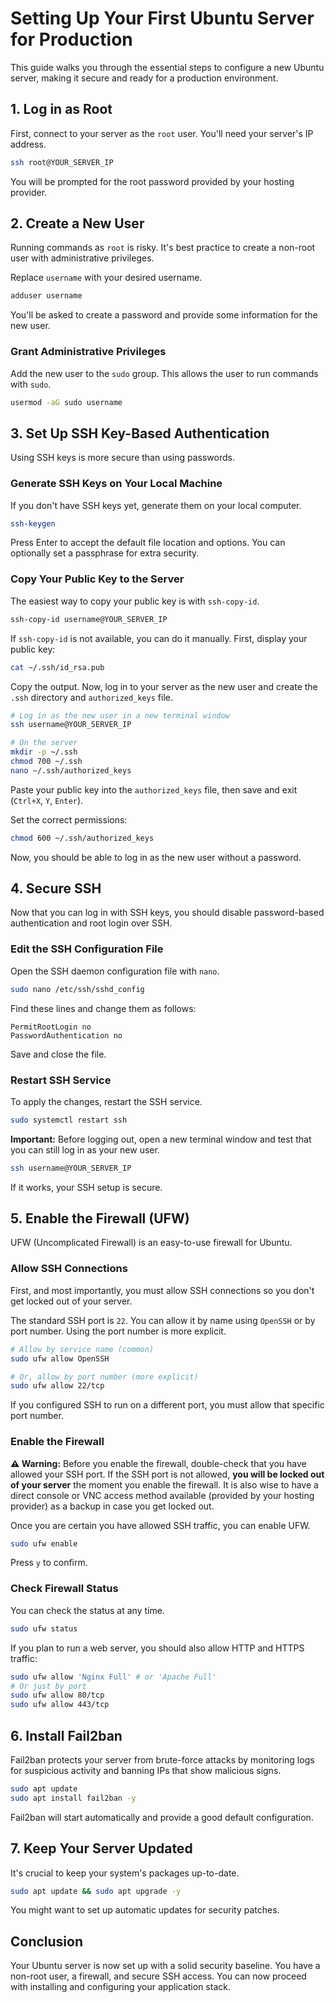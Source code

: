 # Setting Up Your First Ubuntu Server for Production

This guide walks you through the essential steps to configure a new Ubuntu server, making it secure and ready for a production environment.

## 1. Log in as Root

First, connect to your server as the `root` user. You'll need your server's IP address.

```bash
ssh root@YOUR_SERVER_IP
```

You will be prompted for the root password provided by your hosting provider.

## 2. Create a New User

Running commands as `root` is risky. It's best practice to create a non-root user with administrative privileges.

Replace `username` with your desired username.

```bash
adduser username
```

You'll be asked to create a password and provide some information for the new user.

### Grant Administrative Privileges

Add the new user to the `sudo` group. This allows the user to run commands with `sudo`.

```bash
usermod -aG sudo username
```

## 3. Set Up SSH Key-Based Authentication

Using SSH keys is more secure than using passwords.

### Generate SSH Keys on Your Local Machine

If you don't have SSH keys yet, generate them on your local computer.

```bash
ssh-keygen
```

Press Enter to accept the default file location and options. You can optionally set a passphrase for extra security.

### Copy Your Public Key to the Server

The easiest way to copy your public key is with `ssh-copy-id`.

```bash
ssh-copy-id username@YOUR_SERVER_IP
```

If `ssh-copy-id` is not available, you can do it manually. First, display your public key:

```bash
cat ~/.ssh/id_rsa.pub
```

Copy the output. Now, log in to your server as the new user and create the `.ssh` directory and `authorized_keys` file.

```bash
# Log in as the new user in a new terminal window
ssh username@YOUR_SERVER_IP

# On the server
mkdir -p ~/.ssh
chmod 700 ~/.ssh
nano ~/.ssh/authorized_keys
```

Paste your public key into the `authorized_keys` file, then save and exit (`Ctrl+X`, `Y`, `Enter`).

Set the correct permissions:

```bash
chmod 600 ~/.ssh/authorized_keys
```

Now, you should be able to log in as the new user without a password.

## 4. Secure SSH

Now that you can log in with SSH keys, you should disable password-based authentication and root login over SSH.

### Edit the SSH Configuration File

Open the SSH daemon configuration file with `nano`.

```bash
sudo nano /etc/ssh/sshd_config
```

Find these lines and change them as follows:

```
PermitRootLogin no
PasswordAuthentication no
```

Save and close the file.

### Restart SSH Service

To apply the changes, restart the SSH service.

```bash
sudo systemctl restart ssh
```

**Important:** Before logging out, open a new terminal window and test that you can still log in as your new user.

```bash
ssh username@YOUR_SERVER_IP
```

If it works, your SSH setup is secure.

## 5. Enable the Firewall (UFW)

UFW (Uncomplicated Firewall) is an easy-to-use firewall for Ubuntu.

### Allow SSH Connections

First, and most importantly, you must allow SSH connections so you don't get locked out of your server.

The standard SSH port is `22`. You can allow it by name using `OpenSSH` or by port number. Using the port number is more explicit.

```bash
# Allow by service name (common)
sudo ufw allow OpenSSH

# Or, allow by port number (more explicit)
sudo ufw allow 22/tcp
```

If you configured SSH to run on a different port, you must allow that specific port number.

### Enable the Firewall

**⚠️ Warning:** Before you enable the firewall, double-check that you have allowed your SSH port. If the SSH port is not allowed, **you will be locked out of your server** the moment you enable the firewall. It is also wise to have a direct console or VNC access method available (provided by your hosting provider) as a backup in case you get locked out.

Once you are certain you have allowed SSH traffic, you can enable UFW.

```bash
sudo ufw enable
```

Press `y` to confirm.

### Check Firewall Status

You can check the status at any time.

```bash
sudo ufw status
```

If you plan to run a web server, you should also allow HTTP and HTTPS traffic:

```bash
sudo ufw allow 'Nginx Full' # or 'Apache Full'
# Or just by port
sudo ufw allow 80/tcp
sudo ufw allow 443/tcp
```

## 6. Install Fail2ban

Fail2ban protects your server from brute-force attacks by monitoring logs for suspicious activity and banning IPs that show malicious signs.

```bash
sudo apt update
sudo apt install fail2ban -y
```

Fail2ban will start automatically and provide a good default configuration.

## 7. Keep Your Server Updated

It's crucial to keep your system's packages up-to-date.

```bash
sudo apt update && sudo apt upgrade -y
```

You might want to set up automatic updates for security patches.

## Conclusion

Your Ubuntu server is now set up with a solid security baseline. You have a non-root user, a firewall, and secure SSH access. You can now proceed with installing and configuring your application stack.
